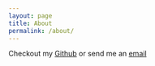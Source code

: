 ```yaml
---
layout: page
title: About
permalink: /about/
---
```


Checkout my [Github](http://gihub.com/jasontrk) or send me an [email](mailto:jasontrk12@gmail.com)
